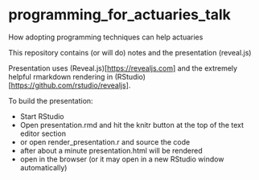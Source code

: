 # programming_for_actuaries_talk
How adopting programming techniques can help actuaries 

This repository contains (or will do) notes and the presentation (reveal.js)

Presentation uses (Reveal.js)[https://revealjs.com] and the extremely helpful rmarkdown rendering in (RStudio)[https://github.com/rstudio/revealjs].

To build the presentation:
* Start RStudio
* Open presentation.rmd and hit the knitr button at the top of the text editor section
* or open render_presentation.r and source the code
* after about a minute presentation.html will be rendered
* open in the browser (or it may open in a new RStudio window automatically)
